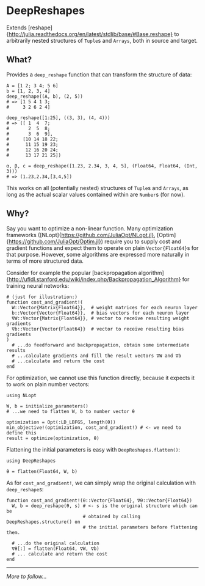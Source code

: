 # DeepReshapes

Extends
[reshape]{http://julia.readthedocs.org/en/latest/stdlib/base/#Base.reshape}
to arbitrarily nested structures of `Tuple`s and `Arrays`, both in source and
target.

## What?

Provides a `deep_reshape` function that can transform the structure of data:

```
A = [1 2; 3 4; 5 6]
b = [1, 2, 3, 4]
deep_reshape((A, b), (2, 5))
# => [1 5 4 1 3;
#     3 2 6 2 4]

deep_reshape([1:25], ((3, 3), (4, 4)))
# => ([ 1  4  7;
#       2  5  8;
#       3  6  9],
#     [10 14 18 22;
#      11 15 19 23;
#      12 16 20 24;
#      13 17 21 25])

α, β, c = deep_reshape([1.23, 2.34, 3, 4, 5], (Float64, Float64, (Int, 3)))
# => (1.23,2.34,[3,4,5])
```

This works on all (potentially nested) structures of `Tuple`s and `Arrays`, as
long as the actual scalar values contained within are `Number`s (for now).

## Why?

Say you want to optimize a non-linear function. Many optimization frameworks
([NLopt]{https://github.com/JuliaOpt/NLopt.jl},
[Optim]{https://github.com/JuliaOpt/Optim.jl}) require you to supply cost and
gradient functions and expect them to operate on plain `Vector{Float64}`s for
that purpose. However, some algorithms are expressed more naturally in terms of
more structured data.

Consider for example the popular
[backpropagation algorithm]
{http://ufldl.stanford.edu/wiki/index.php/Backpropagation_Algorithm}
for training neural networks:

```
# (just for illustration:)
function cost_and_gradient!(
  W::Vector{Matrix{Float64}},  # weight matrices for each neuron layer
  b::Vector{Vector{Float64}},  # bias vectors for each neuron layer
  ∇W::Vector{Matrix{Float64}}, # vector to receive resulting weight gradients
  ∇b::Vector{Vector{Float64}}  # vector to receive resulting bias gradients
)
  # ...do feedforward and backpropagation, obtain some intermediate results
  # ...calculate gradients and fill the result vectors ∇W and ∇b
  # ...calculate and return the cost
end
```

For optimization, we cannot use this function directly, because it expects it to
work on plain number vectors:

```
using NLopt

W, b = initialize_parameters()
# ...we need to flatten W, b to number vector θ

optimization = Opt(:LD_LBFGS, length(θ))
min_objective!(optimization, cost_and_gradient!) # <- we need to define this
result = optimize(optimization, θ)
```

Flattening the initial parameters is easy with `DeepReshapes.flatten()`:

```
using DeepReshapes

θ = flatten(Float64, W, b)
```

As for `cost_and_gradient!`, we can simply wrap the original calculation with
`deep_reshape`s:

```
function cost_and_gradient!(θ::Vector{Float64}, ∇θ::Vector{Float64})
  W, b = deep_reshape(θ, s) # <- s is the original structure which can be
                            # obtained by calling DeepReshapes.structure() on
                            # the initial parameters before flattening them.

  # ...do the original calculation
  ∇θ[:] = flatten(Float64, ∇W, ∇b)
  # ... calculate and return the cost
end
```

---

_More to follow..._
